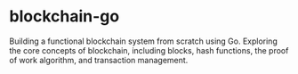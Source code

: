 # blockchain-go
Building a functional blockchain system from scratch using Go. Exploring the core concepts of blockchain, including blocks, hash functions, the proof of work algorithm, and transaction management.
